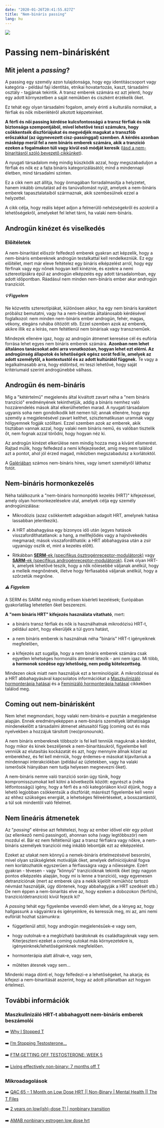```yaml
---
date: "2020-01-26T20:41:55.827Z"
title: "Nem-bináris passing"
lang: hu
---
```


<div class="header-image"><img src="assets/images/undraw_people.svg" /></div>

# Passing nem-binárisként

## Mit jelent a *passing*?

A passing egy személy azon tulajdonsága, hogy egy identitáscsoport vagy kategória - például faji identitás, etnikai hovatartozás, kaszt, társadalmi osztály - tagjának tekintik. A transz emberek számára ez azt jelenti, hogy egy adott környezetben a saját nemükben és ciszként érzékelik őket.

Ez tehát egy olyan társadalmi fogalom, amely érinti a kulturális normákat, a férfiak és nők mibenlétéről alkotott képzeteinket.

**A férfi és női passing kérdése kulcsfontosságú a transz férfiak és nők biztonsága szempontjából, mivel lehetővé teszi számukra, hogy csökkentsék diszfóriájukat és megvédjék magukat a transzfób erőszakkal (az úgynevezett cisz-passinggal) szemben. A kérdés azonban másképp merül fel a nem bináris emberek számára, akik a tranzíció ezeken a fogalmakon túli vagy kívül eső módját keresik** ([lásd a nem-binaritásról szóló bevezető cikkünket](/#/entry?id=mit-jelent-nem-binarisnak-lenni)).

A nyugati társadalom még mindig küszködik azzal, hogy megszabaduljon a férfiak és nők ez a fajta bináris kategorizálásától; mind a mindennapi életben, mind társadalmi szinten.

Ez a cikk nem azt állítja, hogy önmagában forradalmasítja a helyzetet, hanem inkább úmutatást ad és tanúvallomást nyújt, amelyek a nem-bináris emberek tapasztalataiból származnak, akik szembesülnek ezzel a helyzettel.

A cikk célja, hogy reális képet adjon a felmerülő nehézségekről és azokról a lehetőségekről, amelyeket fel lehet tárni, ha valaki nem-bináris.

## Androgün kinézet és viselkedés

### Előítéletek
A nem-binaritást először felfedező emberek gyakran azt képzelik, hogy a nem-bináris embereknek androgün testalkattal kell rendelkezniük. Ez egy előítélet, mert már eleve feltételez egy bináris elképzelést arról, hogy egy férfinak vagy egy nőnek hogyan kell kinéznie, és ezekre a nemi sztereotípiákra épül az androgün elképzelés egy adott társadalomban, egy adott időpontban. Ráadásul nem minden nem-bináris ember akar androgün tranzíciót.


<div class="infobox info">

<h5>💡 Figyelem</h5>
    
Ne közvetíts sztereotípiákat, különösen akkor, ha egy nem bináris karaktert próbálsz bemutatni, vagy ha a nem-binaritás általánosabb kérdésével foglalkozol: nem minden nem-bináris ember androgün, fehér, magas, vékony, elegáns ruhába öltözött stb. Ezzel szemben azok az emberek, akikre illik ez a leírás, nem feltétlenül nem binárisak vagy transzneműek.

</div>

Mindezek ellenére igaz, hogy az androgün átmenet keresése cél és eufória forrása lehet egyes nem bináris emberek számára. **Azonban nem lehet általános tanácsokat adni arra vonatkozóan, hogyan lehet ezt elérni. Az androgünség állapotok és lehetőségek egész sorát fedi le, amelyek az adott személytől, a kontextustól és az adott kultúrától függnek.** Te vagy a legalkalmasabb arra, hogy eldöntsd, mi teszi lehetővé, hogy saját kritériumaid szerint androgünebbé válhass.

## Androgün és nem-bináris

Míg a "kétértelmű" megjelenés által kiváltott zavart néha a "nem bináris tranzíció" eredményének tekinthetjük, addig a bináris nemhez való hozzárendelés mások által elkerülhetetlen marad. A nyugati társadalom ugyanis soha nem gondolkodik két nemen túl; annak ellenére, hogy egy személy a megjelenésével zavart kelthet, szisztematikusan uramnak vagy hölgyemnek fogják szólítani. Ezzel szemben azok az emberek, akik tisztában vannak azzal, hogy valaki nem bináris nemű, és valóban tisztelik őt, nem fognak azzal törődni, hogy hogyan néz ki.

Az androgün kinézet elkerülése nem mindig hozza meg a kívánt elismerést. Rajtad múlik, hogy felfedezd a nemi kifejezésedet, amíg meg nem találod azt a pontot, ahol jól érzed magad, miközben megszabadulsz a korlátoktól.

<div class="infobox info">

A [Galériában](/#/galery) számos nem-bináris híres, vagy ismert személyről láthatsz fotót.

</div>

## Nem-bináris hormonkezelés

Néha találkozunk a "nem-bináris hormonpótló kezelés (HRT)" kifejezéssel, amely olyan hormonkezelésekre utal, amelyek célja egy személy androgünizálása:

* Mikrodózis (azaz csökkentett adagokban adagolt HRT, amelynek hatása lassabban jelentkezik).

* A HRT abbahagyása egy bizonyos idő után (egyes hatások visszafordíthatatlanok: a hang, a mellfejlődés vagy a hajnövekedés megmarad; mások visszafordíthatók: a HRT abbahagyása után a zsír ugyanúgy oszlik el, mint a kezelés előtt).

* Ritkábban [**SERM**-ek (specifikus ösztrogénreceptor-modulátorok)](https://en.wikipedia.org/wiki/Selective_estrogen_receptor_modulator) vagy [**SARM**-ek (specifikus androgénreceptor-modulátorok)](https://en.wikipedia.org/wiki/Selective_androgen_receptor_modulator). Ezek olyan HRT-k, amelyek lehetővé teszik, hogy a nők nőiesebbé váljanak anélkül, hogy a melleik megnőnének, illetve hogy férfiasabbá váljanak anélkül, hogy a szőrzetük megnőne.

<div class="infobox warning">

<h5>⚠️ Figyelem</h5>

A SERM és SARM még mindig erősen kísérleti kezelések; Európában gyakorlatilag lehetetlen őket beszerezni.

</div>

**A "nem bináris HRT" kifejezés használata vitatható**, mert:

* a bináris transz férfiak és nők is használhatnak mikrodózisú HRT-t, például azért, hogy elkerüljék a túl gyors hatást,

* a nem bináris emberek is használnak néha "bináris" HRT-t igényeiknek megfelelően,

* a kifejezés azt sugallja, hogy a nem bináris emberek számára csak egyetlen lehetséges hormonális átmenet létezik - ami nem igaz. Mi több, **a hormonok szedése egy lehetőség, nem pedig kötelezettség.**

Mindezen okok miatt nem használjuk ezt a terminológiát. A mikrodózissal és a HRT abbahagyásával kapcsolatos információkat a [Maszkulinizáló hormonterápia hatásai](/#/entry?id=maszkulinizalo-hormonterapia-hatasok) és a [Feminizáló hormonterápia hatásai](/#/entry?id=feminizalo-hormonterapia-hatasok) cikkekben találod meg.

## Coming out nem-binárisként

Nem lehet megmondani, hogy valaki nem-bináris-e pusztán a megjelenése alapján. Ennek eredményeképpen a nem-bináris személyek láthatósága mindenekelőtt a társadalmi átmenet aktusaitól függ (coming out és más nyelvekben a hozzájuk társított (neo)pronounok).

A nem bináris embereknek többször is fel kell tenniük maguknak a kérdést, hogy mikor és kinek beszéljenek a nem-binaritásukról, figyelembe kell venniük az elutasítás kockázatát és azt, hogy mennyire állnak közel az emberekhez, és fel kell mérniük, hogy érdemes-e másokat kijavítaniuk a mindennapi interakciókban (például az üzletekben, vagy ha valaki ismerősök hiányában nem tudja helyesen megnevezni őket).

A nem-bináris nemre való tranzíció során úgy tűnik, hogy kompromisszumokat kell kötni a következők között: egyrészt a (néha létfontosságú) igény, hogy a férfi és a női kategóriákon kívül éljünk, hogy a lehető legjobban csökkentsük a diszfóriát; másrészt figyelembe kell venni az ehhez szükséges energiát, a lehetséges félreértéseket, a bosszantástól, a túl sok mindentől való félelmet.

## Nem lineáris átmenetek

Az "*passing*" elérése azt feltételezi, hogy az ember idővel elér egy pólust (az ellenkező nemű passingot), ahonnan soha (vagy legtöbbször) nem mozdul el. Bár ez nem feltétlenül igaz a transz férfiakra vagy nőkre, a nem-bináris személyek tranzíciói még inkább lebontják ezt az elképzelést.


Ezeket az utakat nem könnyű a nemek-bináris értelmezésével besorolni, mivel olyan szükségletek motiválják őket, amelyek definíciójuknál fogva nem korlátozhatók egyszerűen a férfiasságra vagy a nőiességre. Ezért gyakran - tévesen - vagy "könnyű" tranzícióknak tekintik őket (egy nagyon pontos elképzelés alapján, hogy mi is lenne a tranzíció), vagy egyenesen detranzíciónak (mert az emberek újra a nekik kijelölt nemükhöz tartozó névmást használják, úgy döntenek, hogy abbahagyják a HRT szedését stb.) De nem éppen a nem-binaritás elve az, hogy ezeken a dobozokon (férfi/nő, tranzíció/detranzíció) kívül fejezik ki?

A *passing* tehát egy figyelembe vevendő elem lehet, de a lényeg az, hogy hallgassunk a vágyainkra és igényeinkre, és keressük meg, mi az, ami nemi eufóriát hozhat számunkra:

* függetlenül attól, hogy androgün megjelenésűek-e vagy sem,

* hogy outolnak-e a megbízható barátoknak és családtagoknak vagy sem. Kiterjeszteni ezeket a coming outokat más környezetekre is, igényeinknek/lehetőségeinknek megfelelően.

* hormonterápia alatt állnak-e, vagy sem,

* műtéten átesnek vagy sem...

Mindenki maga dönti el, hogy felfedezi-e a lehetőségeket, ha akarja; és kifejezi a nem-binaritását aszerint, hogy az adott pillanatban azt hogyan értelmezi.


## További információk

### Maszkulinizáló HRT-t abbahagyott nem-bináris emberek beszámolói

➡️ [Why I Stopped T](https://www.youtube.com/watch?v=N3zydqh7IYg&t=)

➡️ [I’m Stopping Testosterone…](https://www.youtube.com/watch?v=hr81ME1eLIs)

➡️ [FTM GETTING OFF TESTOSTERONE: WEEK 5](https://www.youtube.com/watch?v=5BYJZzJXhh4&t=)

➡️ [Living effectively non-binary: 7 months off T](https://www.youtube.com/watch?v=MHNwkF3hV0Y)

### Mikroadagolások

➡️ [QAC 65 – 1 Month on Low Dose HRT || Non-Binary | Mental Health || The T Files](https://www.youtube.com/watch?v=WELz0XN0d-o)

➡️ [2 years on low(ish)-dose T! | nonbinary transition](https://www.youtube.com/watch?v=jMa9Pe6OvO8)

➡️ [AMAB nonbinary estrogen low dose hrt](https://www.youtube.com/watch?v=i1PubMd75Gg&t=)
